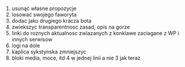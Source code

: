 1. usunąć własne propozycje
2. losować swojego faworyta
3. dodac jako drugiego kracza bota
4. zwiekszyc transparentnosc zasad, opis na gorze 
5. linki do roznych aktualnosc zwiazanych z konklawe zaciagane z WP i innych serwisow
6. logi na dole
7. kaplica sykstynska zmniejszyc
8. bloki media, moce, itd 4 w jednej linii a nie 3 jak teraz